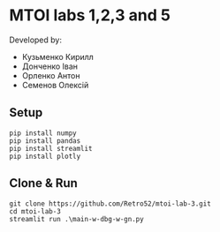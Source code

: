# MTOI labs 1,2,3 and 5
Developed by:
* Кузьменко Кирилл
* Донченко Іван
* Орленко Антон
* Семенов Олексій

## Setup

```
pip install numpy
pip install pandas
pip install streamlit
pip install plotly
```

## Clone & Run

```
git clone https://github.com/Retro52/mtoi-lab-3.git
cd mtoi-lab-3
streamlit run .\main-w-dbg-w-gn.py
```
